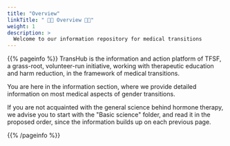 ```yaml
---
title: "Overview"
linkTitle: " 🏳️‍⚧️ Overview 🏳️‍⚧️"
weight: 1
description: >
  Welcome to our information repository for medical transitions
---
```


{{% pageinfo %}}
TransHub is the information and action platform of TFSF, a grass-root, volunteer-run initiative, working with therapeutic education and harm reduction, in the framework of medical transitions. 

You are here in the information section, where we provide detailed information on most medical aspects of gender transitions.

If you are not acquainted with the general science behind hormone therapy, we advise you to start with the "Basic science" folder, and read it in the proposed order, since the information builds up on each previous page.

{{% /pageinfo %}}

